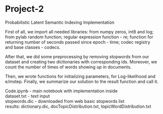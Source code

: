 # Project-2
Probabilistic Latent Semantic Indexing Implementation

First of all, we import all needed libraries: from numpy zeros, int8 and log; from pylab random function; regular expression function - re; function for returning number of seconds passed since epoch - time; codec registry and base classes - codecs.

After that, we did some preprocessing by removing stopwords from our dataset and creating two dictionaries with corresponding  ids. Moreover, we count the number of times of words showing up in documents. 

Then, we wrote functions for initializing parameters, for Log-likelihood and e/mstep. Finally, we summarize our solution to the result function and call it.

Code.ipynb - main notebook with implementation inside <br/>
dataset.txt - text input <br/>
stopwords.dic - downloaded from web basic stopwords list <br/>
results: dictionary.dic, docTopicDistribution.txt, topicWordDistribution.txt 
